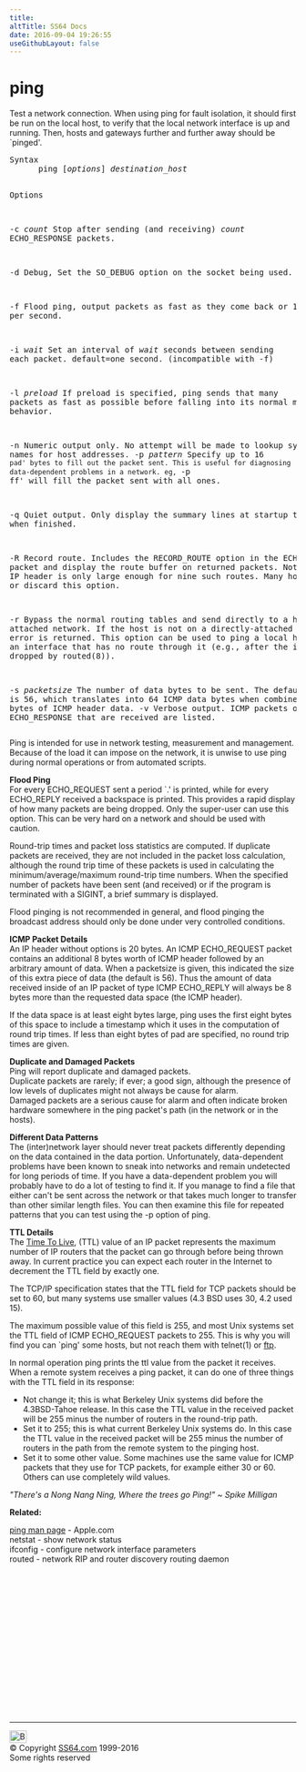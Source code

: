 ```yaml
---
title:
altTitle: SS64 Docs
date: 2016-09-04 19:26:55
useGithubLayout: false
---
```

<!-- #BeginLibraryItem "/Library/head_osx.lbi" --><!-- #EndLibraryItem --><h1>ping</h1> 
<p>Test a network connection. When using ping for fault isolation, it should first be run on the local host, to verify that the local network interface is up and running. Then, hosts and gateways further and further away should be `pinged'.</p>
<pre>Syntax<br>      ping [<i>options</i>] <i>destination_host</i>

Options

   -c <i>count</i>   Stop after sending (and receiving) <i>count</i> ECHO_RESPONSE packets.

   -d         Debug, Set the SO_DEBUG option on the socket being used.

   -f         Flood ping, output packets as fast as they come back or 100 times per second.

   -i <i>wait</i>    Set an interval of <i>wait </i>seconds between sending each packet. default=one second.
              (incompatible with -f)

   -l <i>preload</i> If preload is specified, ping sends that many packets as fast as
              possible before falling into its normal mode of behavior.

   -n         Numeric output only. No attempt will be made to lookup symbolic
              names for host addresses.
   -p <i>pattern</i>
              Specify up to 16 `pad' bytes to fill out the packet sent.
              This is useful for diagnosing data-dependent problems in a
              network. eg, `-p ff' will fill the packet sent with all ones.

   -q         Quiet output. Only display the summary lines at startup time and when finished.
 
   -R         Record route. Includes the RECORD_ROUTE option in the ECHO_REQUEST packet and
              display the route buffer on returned packets.
              Note that the IP header is only large enough for nine such routes.
              Many hosts ignore or discard this option.
 
   -r         Bypass the normal routing tables and send directly to a host on an attached network.
              If the host is not on a directly-attached network, an error is returned.
              This option can be used to ping a local host through an interface that has no route through it
              (e.g., after the interface was dropped by routed(8)).

   -s <i>packetsize</i>  The number of data bytes to be sent.
                  The default is 56, which translates into 64 ICMP data bytes when combined with
                  the 8 bytes of ICMP header data.
   -v         Verbose output. ICMP packets other than ECHO_RESPONSE that are received are listed.
</pre>
<p> Ping is intended for use in network testing, measurement and management. Because of the load it can impose on the network, it is unwise to use ping during normal operations or from automated scripts. </p>
<p><b>Flood Ping</b><br>
For every ECHO_REQUEST sent a period `.' is printed, while for every ECHO_REPLY received a backspace is printed. This provides a rapid display of how many packets are being dropped. Only the super-user can use this option. This can be very hard on a network and should be used with caution.</p>
<p>Round-trip times and packet loss statistics are computed. If duplicate packets are received, they are not included in the packet loss calculation, although the round trip time of these packets is used in calculating the minimum/average/maximum round-trip time numbers. When the specified number of packets have been sent (and received) or if the program is terminated with a SIGINT, a brief summary is displayed.</p>
<p>Flood pinging is not recommended in general, and flood pinging the broadcast address should only be done under very controlled conditions.</p>
<p><b>ICMP Packet Details</b><br>
An IP header without options is 20 bytes. An ICMP ECHO_REQUEST packet contains an additional 8 bytes worth of ICMP header followed by an arbitrary amount of data. When a packetsize is given, this indicated the size of this extra piece of data (the default is 56). Thus the amount of data received inside of an IP packet of type ICMP ECHO_REPLY will always be 8 bytes more than the requested data space (the ICMP header).</p>
<p> If the data space is at least eight bytes large, ping uses the first eight bytes of this space to include a timestamp which it uses in the computation of round trip times. If less than eight bytes of pad are specified, no round trip times are given.</p>
<p><b>Duplicate and Damaged Packets</b><br>
Ping will report duplicate and damaged packets. <br>
Duplicate packets  are rarely; if ever; a good sign, although the presence of low levels of duplicates might not always be cause for alarm.<br>
Damaged packets are a serious cause for alarm and often indicate broken hardware somewhere in the ping packet's path (in the network or in the hosts).</p>
<p><b>Different Data Patterns</b><br>
The (inter)network layer should never treat packets differently depending on the data contained in the data portion. Unfortunately, data-dependent<br>
problems have been known to sneak into networks and remain undetected for long periods of time. If you have a data-dependent problem you will probably 
have to do a lot of testing to find it. If you manage to find a file that either can't be sent across the network or that takes much longer to transfer than other similar length files. You can then examine this file for repeated patterns that you can test using the -p option of ping.
</p><p><b>TTL Details</b><br>
The <a href="http://en.wikipedia.org/wiki/Time_to_live">Time To Live</a>, (TTL) value of an IP packet represents the maximum number of IP routers that the packet can go through before being thrown away. In current practice you can expect each router in the Internet to decrement the TTL field by exactly one.</p>
<p> The TCP/IP specification states that the TTL field for TCP packets should be set to 60, but many systems use smaller values (4.3 BSD uses 30, 4.2 used 15).</p>
<p> The maximum possible value of this field is 255, and most Unix systems set the TTL field of ICMP ECHO_REQUEST packets to 255. This is why you will find you can `ping' some hosts, but not reach them with telnet(1) or <a href="ftp.html">ftp</a>.</p>
<p> In normal operation ping prints the ttl value from the packet it receives. When a remote system receives a ping packet, it can do one of three things with the TTL field in its response:</p>
<ul>
<li> Not change it; this is what Berkeley Unix systems did before the 4.3BSD-Tahoe release. In this case the TTL value in the received packet will be 255 minus the number of routers in the round-trip path.</li>
<li> Set it to 255; this is what current Berkeley Unix systems do. In this case the TTL value in the received packet will be 255 minus the number of routers in the path from the remote system to the pinging host.</li>
<li> Set it to some other value. Some machines use the same value for ICMP packets that they use for TCP packets, for example either 30 or 60. Others can  use completely wild values.</li>
</ul>
<p class="quote"> <i>"There's a Nong Nang Ning,
Where the trees go Ping!" ~ Spike Milligan </i> </p>
<p><b>Related:</b></p>
<p><a href="https://developer.apple.com/legacy/library/documentation/Darwin/Reference/ManPages/man8/ping.8.html">ping man page</a> - Apple.com<br>
netstat - show network status<br>
ifconfig - configure network interface parameters<br>
routed - network RIP and router discovery routing daemon</p><!-- #BeginLibraryItem "/Library/foot_osx.lbi" --><p>
<!-- OSX300 -->
<ins class="adsbygoogle" style="display:inline-block;width:300px;height:250px" data-ad-client="ca-pub-6140977852749469" data-ad-slot="1823340303"></ins>
<script>
(adsbygoogle = window.adsbygoogle || []).push({});
</script></p>
<hr>
<div id="bl" class="footer"><a href="ping.html#"><img src="../images/top.png" width="30" height="22" alt="Back to the Top"></a></div>
<div id="br" class="footer, tagline">© Copyright <a href="http://ss64.com/">SS64.com</a> 1999-2016<br>
Some rights reserved</div><!-- #EndLibraryItem -->
